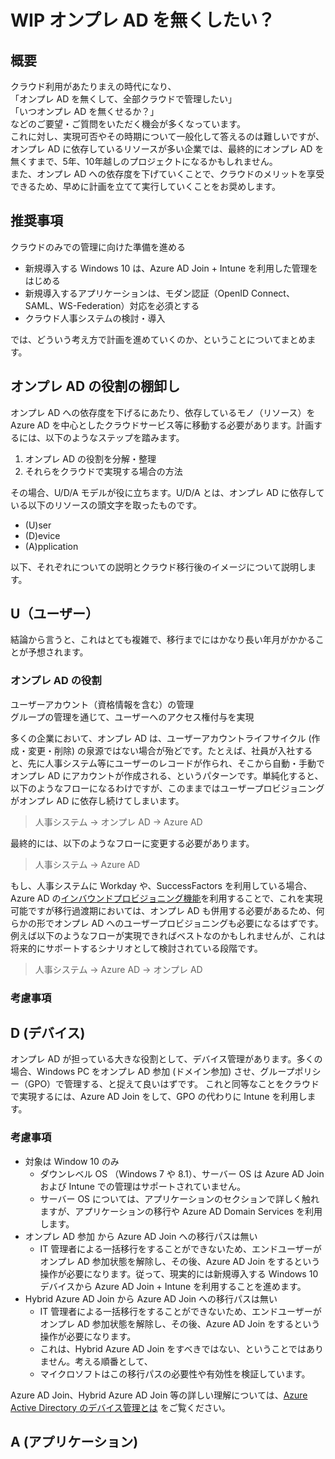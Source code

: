 # WIP オンプレ AD を無くしたい？
## 概要
クラウド利用があたりまえの時代になり、  
「オンプレ AD を無くして、全部クラウドで管理したい」   
「いつオンプレ AD を無くせるか？」   
などのご要望・ご質問をいただく機会が多くなっています。    
これに対し、実現可否やその時期について一般化して答えるのは難しいですが、オンプレ AD に依存しているリソースが多い企業では、最終的にオンプレ AD を無くすまで、5年、10年越しのプロジェクトになるかもしれません。  
また、オンプレ AD への依存度を下げていくことで、クラウドのメリットを享受できるため、早めに計画を立てて実行していくことをお奨めします。

## 推奨事項
クラウドのみでの管理に向けた準備を進める  
* 新規導入する Windows 10 は、Azure AD Join + Intune を利用した管理をはじめる
* 新規導入するアプリケーションは、モダン認証（OpenID Connect、SAML、WS-Federation）対応を必須とする
* クラウド人事システムの検討・導入

では、どういう考え方で計画を進めていくのか、ということについてまとめます。

## オンプレ AD の役割の棚卸し
オンプレ AD への依存度を下げるにあたり、依存しているモノ（リソース）を Azure AD を中心としたクラウドサービス等に移動する必要があります。計画するには、以下のようなステップを踏みます。
1. オンプレ AD の役割を分解・整理
2. それらをクラウドで実現する場合の方法

その場合、U/D/A モデルが役に立ちます。U/D/A とは、オンプレ AD に依存している以下のリソースの頭文字を取ったものです。
* (U)ser
* (D)evice
* (A)pplication

以下、それぞれについての説明とクラウド移行後のイメージについて説明します。

## U（ユーザー）
結論から言うと、これはとても複雑で、移行までにはかなり長い年月がかかることが予想されます。

### オンプレ AD の役割
ユーザーアカウント（資格情報を含む）の管理  
グループの管理を通じて、ユーザーへのアクセス権付与を実現

多くの企業において、オンプレ AD は、ユーザーアカウントライフサイクル (作成・変更・削除) の泉源ではない場合が殆どです。たとえば、社員が入社すると、先に人事システム等にユーザーのレコードが作られ、そこから自動・手動でオンプレ AD にアカウントが作成される、というパターンです。単純化すると、以下のようなフローになるわけですが、このままではユーザープロビジョニングがオンプレ AD に依存し続けてしまいます。
 >人事システム → オンプレ AD → Azure AD   

最終的には、以下のようなフローに変更する必要があります。
 >人事システム → Azure AD

もし、人事システムに Workday や、SuccessFactors を利用している場合、Azure AD の[インバウンドプロビジョニング機能](https://docs.microsoft.com/ja-jp/azure/active-directory/saas-apps/workday-inbound-tutorial)を利用することで、これを実現可能ですが移行過渡期においては、オンプレ AD も併用する必要があるため、何らかの形でオンプレ AD へのユーザープロビジョニングも必要になるはずです。例えば以下のようなフローが実現できればベストなのかもしれませんが、これは将来的にサポートするシナリオとして検討されている段階です。
 >人事システム → Azure AD → オンプレ AD

### 考慮事項


## D (デバイス)
オンプレ AD が担っている大きな役割として、デバイス管理があります。多くの場合、Windows PC をオンプレ AD 参加 (ドメイン参加) させ、グループポリシー（GPO）で管理する、と捉えて良いはずです。
これと同等なことをクラウドで実現するには、Azure AD Join をして、GPO の代わりに Intune を利用します。  

### 考慮事項
* 対象は Window 10 のみ
  * ダウンレベル OS （Windows 7 や 8.1）、サーバー OS は Azure AD Join および Intune での管理はサポートされていません。
  * サーバー OS については、アプリケーションのセクションで詳しく触れますが、アプリケーションの移行や Azure AD Domain Services を利用します。
* オンプレ AD 参加 から Azure AD Join への移行パスは無い
  * IT 管理者による一括移行をすることができないため、エンドユーザーがオンプレ AD 参加状態を解除し、その後、Azure AD Join をするという操作が必要になります。従って、現実的には新規導入する Windows 10 デバイスから Azure AD Join + Intune を利用することを進めます。
* Hybrid Azure AD Join から Azure AD Join への移行パスは無い
  * IT 管理者による一括移行をすることができないため、エンドユーザーがオンプレ AD 参加状態を解除し、その後、Azure AD Join をするという操作が必要になります。
  * これは、Hybrid Azure AD Join をすべきではない、ということではありません。考える順番として、
  * マイクロソフトはこの移行パスの必要性や有効性を検証しています。

Azure AD Join、Hybrid Azure AD Join 等の詳しい理解については、[Azure Active Directory のデバイス管理とは](
https://docs.microsoft.com/ja-jp/azure/active-directory/devices/overview) をご覧ください。

## A (アプリケーション)


